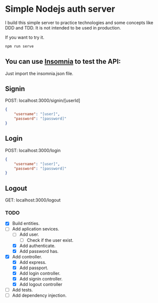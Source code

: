 # Simple Nodejs auth server

I build this simple server to practice technologies and some concepts like DDD and TDD. It is not intended to be used in production.

If you want to try it.

```bash
npm run serve
```

## You can use [Insomnia](https://insomnia.rest/) to test the API:

Just import the insomnia.json file.

## Signin
POST: localhost:3000/signin/[userId]
```json
{
	"username": "[user]",
	"password": "[password]"
}
```

## Login
POST: localhost:3000/login
```json
{
	"username": "[user]",
	"password": "[password]"
}
```

## Logout
GET: localhost:3000/logout


### TODO
- [x] Build entities.
- [ ] Add aplication sevices.
  - [ ] Add user.
    - [ ] Check if the user exist.
  - [x] Add authenticate.
  - [x] Add password has.
- [x] Add controller.
  - [x] Add express.
  - [x] Add passport.
  - [x] Add login controller.
  - [x] Add signin controller.
  - [x] Add logout controller
 - [ ] Add tests.
 - [ ] Add dependency injection.
